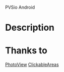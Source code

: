 PVSio Android

Description
===========


Thanks to
=========

[PhotoView](https://github.com/chrisbanes/PhotoView)
[ClickableAreas](https://github.com/Lukle/ClickableAreasImages)


